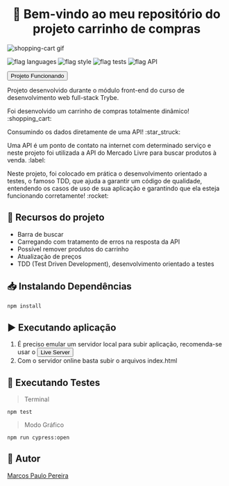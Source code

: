 <h1 align="center">🎉 Bem-vindo ao meu repositório do projeto carrinho de compras </h1>

![shopping-cart gif](https://user-images.githubusercontent.com/104791582/197052715-bef0000c-9962-49d2-a6ba-1c52d97752f2.gif)

![flag languages](https://img.shields.io/badge/Languages-JavaScript%20-yellow)
![flag style](https://img.shields.io/badge/Style-CSS3-9cf)
![flag tests](https://img.shields.io/badge/Tests-Jest-green)
![flag API](https://img.shields.io/badge/API-Public-orange)

<a href='https://trybe-shopping-cart.netlify.app/'><button>Projeto Funcionando</button></a>

<p>Projeto desenvolvido durante o módulo front-end do curso de desenvolvimento web full-stack Trybe.</p>
<p>Foi desenvolvido um carrinho de compras totalmente dinâmico! :shopping_cart:</p>
<p>Consumindo os dados diretamente de uma API! :star_struck:</p>
<p>Uma API é um ponto de contato na internet com determinado serviço e neste projeto foi utilizada a API do Mercado Livre para buscar produtos à venda. :label:</p>
<p>
Neste projeto, foi colocado em prática o desenvolvimento orientado a testes, o famoso TDD, que ajuda a garantir um código de qualidade, entendendo os casos de uso de sua aplicação e garantindo que ela esteja funcionando corretamente! :rocket:</p>

## 🔨 Recursos do projeto

<ul>
<li>Barra de buscar</li>
<li>Carregando com tratamento de erros na resposta da API</li>
<li>Possível remover produtos do carrinho</li>
<li>Atualização de preços</li>
<li>TDD (Test Driven Development), desenvolvimento orientado a testes</li>
</ul>

## 📥 Instalando Dependências

```bash
npm install
``` 

## ▶️ Executando aplicação

<ol>
<li>É preciso emular um servidor local para subir aplicação, recomenda-se usar o <a href='https://marketplace.visualstudio.com/items?itemName=ritwickdey.LiveServer'><button>Live Server</button></a></li>
<li>Com o servidor online basta subir o arquivos index.html</li>
</ol>

## 🧪 Executando Testes

>Terminal
 ```
 npm test
  ```
>Modo Gráfico
 ```
 npm run cypress:open
  ```

## 🧔 Autor

<div class="badge-base LI-profile-badge" data-locale="pt_BR" data-size="medium" data-theme="dark" data-type="VERTICAL" data-vanity="dev-marcospaulo" data-version="v1"><a class="badge-base__link LI-simple-link" href="https://br.linkedin.com/in/dev-marcospaulo?trk=profile-badge">Marcos Paulo Pereira</a></div>
